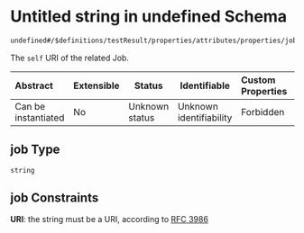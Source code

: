# Untitled string in undefined Schema

```txt
undefined#/$definitions/testResult/properties/attributes/properties/job
```

The `self` URI of the related Job.


| Abstract            | Extensible | Status         | Identifiable            | Custom Properties | Additional Properties | Access Restrictions | Defined In                                            |
| :------------------ | ---------- | -------------- | ----------------------- | :---------------- | --------------------- | ------------------- | ----------------------------------------------------- |
| Can be instantiated | No         | Unknown status | Unknown identifiability | Forbidden         | Allowed               | none                | [records.json\*](records.json "open original schema") |

## job Type

`string`

## job Constraints

**URI**: the string must be a URI, according to [RFC 3986](https://tools.ietf.org/html/rfc4291 "check the specification")
